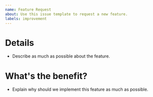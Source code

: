 ```yaml
---
name: Feature Request
about: Use this issue template to request a new feature.
labels: improvement
---
```


# Details

- Describe as much as possible about the feature.

# What's the benefit?

- Explain why should we implement this feature as much as possible.
